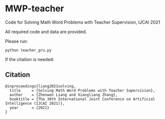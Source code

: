 # MWP-teacher
Code for Solving Math Word Problems with Teacher Supervision, IJCAI 2021


All required code and data are provided.

Please run:
```
python teacher_gru.py
```

If the citation is needed:

## Citation
    @inproceedings{liang2021solving,
      title     = {Solving Math Word Problems with Teacher Supervision},
      author    = {Zhenwen Liang and Xiangliang Zhang},
      booktitle = {The 30th International Joint Conference on Artificial Intelligence (IJCAI 2021)},            
      year      = {2021}
    }
